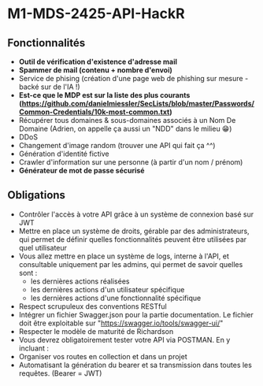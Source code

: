 # M1-MDS-2425-API-HackR

## Fonctionnalités

- **Outil de vérification d'existence d'adresse mail**
- **Spammer de mail (contenu + nombre d'envoi)**
- Service de phising (création d'une page web de phishing sur mesure - backé sur de l'IA !)
- **Est-ce que le MDP est sur la liste des plus courants (https://github.com/danielmiessler/SecLists/blob/master/Passwords/Common-Credentials/10k-most-common.txt)**
- Récupérer tous domaines & sous-domaines associés à un Nom De Domaine (Adrien, on appelle ça aussi un "NDD" dans le milieu 😁)
- DDoS
- Changement d'image random (trouver une API qui fait ça ^^)
- Génération d'identité fictive
- Crawler d'information sur une personne (à partir d'un nom / prénom)
- **Générateur de mot de passe sécurisé**

## Obligations

- Contrôler l'accès à votre API grâce à un système de connexion basé sur JWT
- Mettre en place un système de droits, gérable par des administrateurs, qui permet de définir quelles fonctionnalités peuvent être utilisées par quel utilisateur
- Vous allez mettre en place un système de logs, interne à l'API, et consultable uniquement par les admins, qui permet de savoir quelles sont :
    - les dernières actions réalisées
    - les dernières actions d'un utilisateur spécifique
    - les dernières actions d'une fonctionnalité spécifique
- Respect scrupuleux des conventions RESTful
- Intégrer un fichier Swagger.json pour la partie documentation. Le fichier doit être exploitable sur "https://swagger.io/tools/swagger-ui/"
- Respecter le modèle de maturité de Richardson
- Vous devrez obligatoirement tester votre API via POSTMAN. En y incluant :
- Organiser vos routes en collection et dans un projet
- Automatisant la génération du bearer et sa transmission dans toutes les requêtes. (Bearer = JWT)

